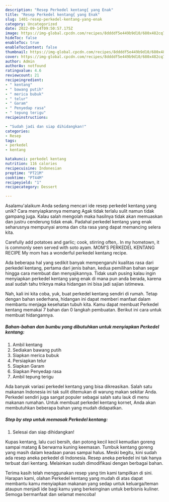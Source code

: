 ```yaml
---
description: "Resep Perkedel kentang{ yang Enak"
title: "Resep Perkedel kentang{ yang Enak"
slug: 1401-resep-perkedel-kentang-yang-enak
category: Uncategorized
date: 2022-09-14T09:50:57.175Z
image: https://img-global.cpcdn.com/recipes/8ddddf5e449b9d10/680x482cq70/perkedel-kentang-foto-resep-utama.jpg
hideToc: false
enableToc: true
enableTocContent: false
thumbnail: https://img-global.cpcdn.com/recipes/8ddddf5e449b9d10/680x482cq70/perkedel-kentang-foto-resep-utama.jpg
cover: https://img-global.cpcdn.com/recipes/8ddddf5e449b9d10/680x482cq70/perkedel-kentang-foto-resep-utama.jpg
author: Admin
authorAv: notfound
ratingvalue: 4.6
reviewcount: 21
recipeingredient:
- " kentang"
- " bawang putih"
- " merica bubuk"
- " telur"
- " Garam"
- " Penyedap rasa"
- " tepung terigu"
recipeinstructions:

- "Sudah jadi dan siap dihidangkan!"
categories:
- Resep
tags:
- perkedel
- kentang

katakunci: perkedel kentang 
nutrition: 116 calories
recipecuisine: Indonesian
preptime: "PT21M"
cooktime: "PT44M"
recipeyield: "1"
recipecategory: Dessert

---
```



Asalamu'alaikum Anda sedang mencari ide resep perkedel kentang yang unik? Cara menyiapkannya memang Agak tidak terlalu sulit namun tidak gampang juga. Kalau salah mengolah maka hasilnya tidak akan memuaskan dan justru cenderung tidak enak. Padahal perkedel kentang yang enak seharusnya mempunyai aroma dan cita rasa yang dapat memancing selera kita.


Carefully add potatoes and garlic; cook, stirring often,. In my hometown, it is commonly seen served with soto ayam. MOM&#39;S PERKEDEL KENTANG RECIPE My mom has a wonderful perkedel kentang recipe.

Ada beberapa hal yang sedikit banyak mempengaruhi kualitas rasa dari perkedel kentang, pertama dari jenis bahan, kedua pemilihan bahan segar hingga cara membuat dan menyajikannya. Tidak usah pusing kalau ingin menyiapkan perkedel kentang yang enak di mana pun anda berada, karena asal sudah tahu triknya maka hidangan ini bisa jadi sajian istimewa.


Nah, kali ini kita coba, yuk, buat perkedel kentang sendiri di rumah. Tetap dengan bahan sederhana, hidangan ini dapat memberi manfaat dalam membantu menjaga kesehatan tubuh kita. Kamu dapat membuat Perkedel kentang memakai 7 bahan dan 0 langkah pembuatan. Berikut ini cara untuk membuat hidangannya.

<!--inarticleads1-->

##### Bahan-bahan dan bumbu yang dibutuhkan untuk menyiapkan Perkedel kentang:

1. Ambil  kentang
1. Sediakan  bawang putih
1. Siapkan  merica bubuk
1. Persiapkan  telur
1. Siapkan  Garam
1. Siapkan  Penyedap rasa
1. Ambil  tepung terigu


Ada banyak variasi perkedel kentang yang bisa dikreasikan. Salah satu makanan Indonesia ini tak sulit ditemukan di warung makan sekitar Anda. Perkedel sendiri juga sangat populer sebagai salah satu lauk di menu makanan rumahan. Untuk membuat perkedel kentang kornet, Anda akan membutuhkan beberapa bahan yang mudah didapatkan. 

<!--inarticleads2-->

##### Step by step untuk memasak Perkedel kentang:


1. Selesai dan siap dihidangkan!

Kupas kentang, lalu cuci bersih, dan potong kecil kecil kemudian goreng sampai matang &amp; berwarna kuning keemasan. Tumbuk kentang goreng yang masih dalam keadaan panas sampai halus. Meski begitu, kini sudah ada resep aneka perkedel di Indonesia. Resep aneka perkedel ini tak hanya terbuat dari kentang. Melainkan sudah dimodifikasi dengan berbagai bahan. 

Terima kasih telah menggunakan resep yang tim kami tampilkan di sini. Harapan kami, olahan Perkedel kentang yang mudah di atas dapat membantu kamu menyiapkan makanan yang sedap untuk keluarga/teman ataupun menjadi ide bagi kamu yang berkeinginan untuk berbisnis kuliner. Semoga bermanfaat dan selamat mencoba!
